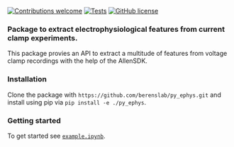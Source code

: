 <!-- [![PyPI version]()]() -->
<!-- [![codecov]()]() -->
<!-- [![DOI]()]() -->
[![Contributions welcome](https://img.shields.io/badge/contributions-welcome-brightgreen.svg?style=flat)](https://github.com/berenslab/py_ephys/blob/main/CONTRIBUTING.md)
[![Tests](https://github.com/berenslab/py_ephys/workflows/Tests/badge.svg?branch=main)](https://github.com/berenslab/py_ephys/actions)
[![GitHub license](https://img.shields.io/github/license/berenslab/py_ephys)](https://github.com/berenslab/py_ephys/blob/main/LICENSE.txt)


### Package to extract electrophysiological features from current clamp experiments.

This package provies an API to extract a multitude of features from voltage clamp recordings with the help of the AllenSDK. 

### Installation
Clone the package with `https://github.com/berenslab/py_ephys.git` and install using pip via `pip install -e ./py_ephys`.

### Getting started
To get started see [`example.ipynb`](./example.ipynb).